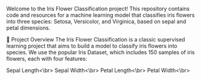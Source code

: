 Welcome to the Iris Flower Classification project! This repository contains code and resources for a machine learning model that classifies iris flowers into three species: Setosa, Versicolor, and Virginica, based on sepal and petal dimensions.

📌 Project Overview
The Iris Flower Classification is a classic supervised learning project that aims to build a model to classify iris flowers into species. We use the popular Iris Dataset, which includes 150 samples of iris flowers, each with four features:

Sepal Length<\br>
Sepal Width<\br>
Petal Length<\br>
Petal Width<\br>
